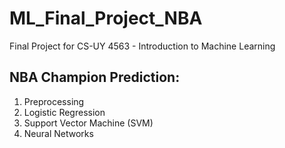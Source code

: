 # ML_Final_Project_NBA
Final Project for CS-UY 4563 - Introduction to Machine Learning

## NBA Champion Prediction:
1. Preprocessing
2. Logistic Regression
3. Support Vector Machine (SVM)
4. Neural Networks
